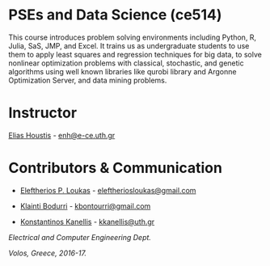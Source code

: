 # PSEs and Data Science (ce514)

This course introduces problem solving environments including Python, R, Julia, SaS, JMP, and Excel.
It trains us as undergraduate students to use them to apply least squares and regression techniques for big data,
to solve nonlinear optimization problems with classical, stochastic, and genetic algorithms using
well known libraries like qurobi library and Argonne Optimization Server, and data mining problems.

# Instructor
[Elias Houstis](https://www.e-ce.uth.gr/department/faculty/enh/) - enh@e-ce.uth.gr

# Contributors & Communication
* [Eleftherios P. Loukas](https://github.com/eloukas) - eleftheriosloukas@gmail.com

* [Klainti Bodurri](https://github.com/klainti) - kbontourri@gmail.com
	
* [Konstantinos Kanellis](https://github.com/kkanellis) - kkanellis@uth.gr



_Electrical and Computer Engineering Dept._

_Volos, Greece, 2016-17._
